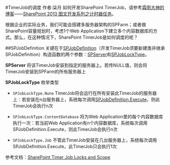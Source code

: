 #TimerJob的调度
	作者:柒月
如何开发SharePoint TimerJob，请参考[霖雨大神的博客](http://www.cnblogs.com/jianyus/)——[SharePoint 2013 图文开发系列之计时器任务](http://www.cnblogs.com/jianyus/p/3458535.html)。

根据企业的实际业务，我们可能会搭建多服务器架构的SPFarm；或者做SharePoint容量规划时，考虑1个Web Application下建立多个内容数据库的方式。那么，在这种情况下，SharePoint TimerJob是如何调度的呢？

##SPJobDefinition
 关键在于[SPJobDefinition](https://msdn.microsoft.com/en-us/library/ms427704.aspx)（开发TimerJob须要新建类并继承SPJobDefinition）构造函数的两个参数：[SPServer](https://msdn.microsoft.com/en-us/library/microsoft.sharepoint.administration.spserver.aspx)和[SPJobLockType](https://msdn.microsoft.com/en-us/library/microsoft.sharepoint.administration.spjoblocktype.aspx)。

**SPServer**   将该TimerJob安装到指定的服务器上。若传NULL值，则会将TimerJob安装到SPFarm的所有服务器上

**SPJobLockType**   枚举类型

- `SPJobLockType.None`   TimerJob将会运行在所有安装此TimerJob的服务器上：若安装在n台服务器上，系统每次调用[SPJobDefinition.Execute](https://msdn.microsoft.com/en-us/library/microsoft.sharepoint.administration.spjobdefinition.execute.aspx)，则此TimerJob会执行n次


- `SPJobLockType.ContentDatabase` 将为Web Application里的每个内容数据库执行一次：若当前Web Application有n个内容数据库，系统每次调用SPJobDefinition.Execute，则此TimerJob会执行n次



- `SPJobLockType.Job`   不管此TimerJob安装在几台服务器上，系统每次调用SPJobDefinition.Execute，此TimerJob只会执行1次

参考文档：[SharePoint Timer Job Locks and Scope](http://blogs.msdn.com/b/besidethepoint/archive/2011/11/13/sharepoint-timer-job-locks-and-scope.aspx)